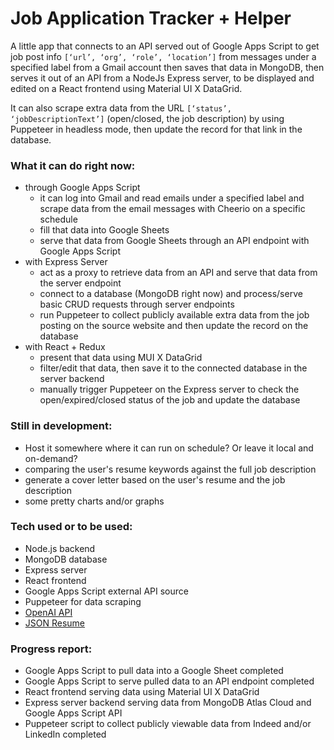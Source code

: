 # Job Application Tracker + Helper
A little app that connects to an API served out of Google Apps Script to get job post info `[‘url’, ‘org’, ‘role’, ‘location’]` from messages under a specified label from a Gmail account then saves that data in MongoDB, then serves it out of an API from a NodeJs Express server, to be displayed and edited on a React frontend using Material UI X DataGrid. 

It can also scrape extra data from the URL `[‘status’, ‘jobDescriptionText’]` (open/closed, the job description) by using Puppeteer in headless mode, then update the record for that link in the database.

### What it can do right now: 
* through Google Apps Script 
  * it can log into Gmail and read emails under a specified label and scrape data from the email messages with Cheerio on a specific schedule
  * fill that data into Google Sheets
  * serve that data from Google Sheets through an API endpoint with Google Apps Script
* with Express Server
  * act as a proxy to retrieve data from an API and serve that data from the server endpoint
  * connect to a database (MongoDB right now) and process/serve basic CRUD requests through server endpoints
  * run Puppeteer to collect publicly available extra data from the job posting on the source website and then update the record on the database
* with React + Redux
  * present that data using MUI X DataGrid 
  * filter/edit that data, then save it to the connected database in the server backend
  * manually trigger Puppeteer on the Express server to check the open/expired/closed status of the job and update the database
  
### Still in development:
* Host it somewhere where it can run on schedule? Or leave it local and on-demand? 
* comparing the user's resume keywords against the full job description
* generate a cover letter based on the user's resume and the job description
* some pretty charts and/or graphs

### Tech used or to be used:
* Node.js backend
* MongoDB database
* Express server
* React frontend
* Google Apps Script external API source
* Puppeteer for data scraping
* [OpenAI API](https://platform.openai.com/docs/introduction)
* [JSON Resume](https://jsonresume.org/)

### Progress report:
* Google Apps Script to pull data into a Google Sheet completed
* Google Apps Script to serve pulled data to an API endpoint completed
* React frontend serving data using Material UI X DataGrid
* Express server backend serving data from MongoDB Atlas Cloud and Google Apps Script API
* Puppeteer script to collect publicly viewable data from Indeed and/or LinkedIn completed
